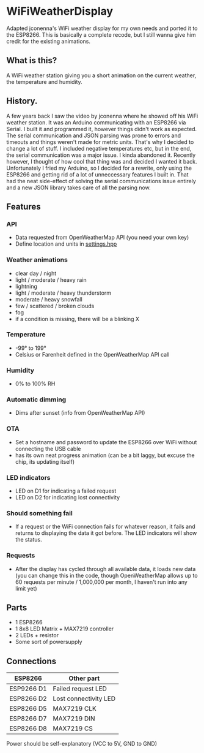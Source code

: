 # WiFiWeatherDisplay
Adapted jconenna's WiFi weather display for my own needs and ported it to the ESP8266. This is basically a complete recode, but I still wanna give him credit for the existing animations.

## What is this?
A WiFi weather station giving you a short animation on the current weather, the temperature and humidity.

## History.
A few years back I saw the video by jconenna where he showed off his WiFi weather station. It was an Arduino communicating with an ESP8266 via Serial. I built it and programmed it, however things didn't work as expected. The serial communication and JSON parsing was prone to errors and timeouts and things weren't made for metric units. That's why I decided to change a lot of stuff. I included negative temperatures etc, but in the end, the serial communication was a major issue. I kinda abandoned it. Recently however, I thought of how cool that thing was and decided I wanted it back. Unfortunately I fried my Arduino, so I decided for a rewrite, only using the ESP8266 and getting rid of a lot of unneccessary features I built in. That had the neat side-effect of solving the serial communications issue entirely and a new JSON library takes care of all the parsing now.

## Features
### API
- Data requested from OpenWeatherMap API (you need your own key)
- Define location and units in [settings.hpp](settings.hpp)
### Weather animations
- clear day / night
- light / moderate / heavy rain
- lightning
- light / moderate / heavy thunderstorm
- moderate / heavy snowfall
- few / scattered / broken clouds
- fog
- if a condition is missing, there will be a blinking X
### Temperature
- -99° to 199°
- Celsius or Farenheit defined in the OpenWeatherMap API call
### Humidity
- 0% to 100% RH
### Automatic dimming
- Dims after sunset (info from OpenWeatherMap API)
### OTA
- Set a hostname and password to update the ESP8266 over WiFi without connecting the USB cable
- has its own neat progress animation (can be a bit laggy, but excuse the chip, its updating itself)
### LED indicators
- LED on D1 for indicating a failed request
- LED on D2 for indicating lost connectivity
### Should something fail
- If a request or the WiFi connection fails for whatever reason, it fails and returns to displaying the data it got before. The LED indicators will show the status.
### Requests
- After the display has cycled through all available data, it loads new data (you can change this in the code, though OpenWeatherMap allows up to 60 requests per minute / 1,000,000 per month, I haven't run into any limit yet)

## Parts
- 1 ESP8266
- 1 8x8 LED Matrix + MAX7219 controller
- 2 LEDs + resistor
- Some sort of powersupply

## Connections
| ESP8266    | Other part            |
|------------|-----------------------|
| ESP9266 D1 | Failed request LED    |
| ESP8266 D2 | Lost connectivity LED |
| ESP8266 D5 | MAX7219 CLK           |
| ESP8266 D7 | MAX7219 DIN           |
| ESP8266 D8 | MAX7219 CS            |

Power should be self-explanatory (VCC to 5V, GND to GND)

